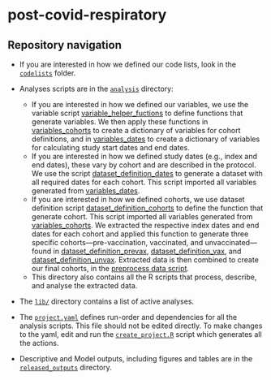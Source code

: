 # post-covid-respiratory

## Repository navigation

-   If you are interested in how we defined our code lists, look in the [`codelists`](./codelists) folder.

-   Analyses scripts are in the [`analysis`](./analysis) directory:

    -   If you are interested in how we defined our variables, we use the variable script [variable_helper_fuctions](analysis/variable_helper_functions.py) to define functions that generate variables. We then apply these functions in [variables_cohorts](analysis/variables_cohorts.py) to create a dictionary of variables for cohort definitions, and in [variables_dates](analysis/variables_dates.py) to create a dictionary of variables for calculating study start dates and end dates.
    -   If you are interested in how we defined study dates (e.g., index and end dates), these vary by cohort and are described in the protocol. We use the script [dataset_definition_dates](analysis/dataset_definition_dates.py) to generate a dataset with all required dates for each cohort. This script imported all variables generated from [variables_dates](analysis/variables_dates.py).
    -   If you are interested in how we defined cohorts, we use dataset definition script [dataset_definition_cohorts](analysis/dataset_definition_cohorts.py) to define the function that generate cohort. This script imported all variables generated from [variables_cohorts](analysis/variables_cohorts.py). We extracted the respective index dates and end dates for each cohort and applied this function to generate three specific cohorts—pre-vaccination, vaccinated, and unvaccinated—found in [dataset_definition_prevax](analysis/dataset_definition_prevax.py), [dataset_definition_vax](analysis/dataset_definition_vax.py), and [dataset_definition_unvax](analysis/dataset_definition_unvax.py). Extracted data is then combined to create our final cohorts, in the [preprocess data script](analysis/preprocess_data.R).
    -   This directory also contains all the R scripts that process, describe, and analyse the extracted data.

-   The [`lib/`](./lib) directory contains a list of active analyses.

-   The [`project.yaml`](./project.yaml) defines run-order and dependencies for all the analysis scripts. This file should not be edited directly. To make changes to the yaml, edit and run the [`create_project.R`](analysis/create_project.R) script which generates all the actions.

-   Descriptive and Model outputs, including figures and tables are in the [`released_outputs`](./release_outputs) directory.
